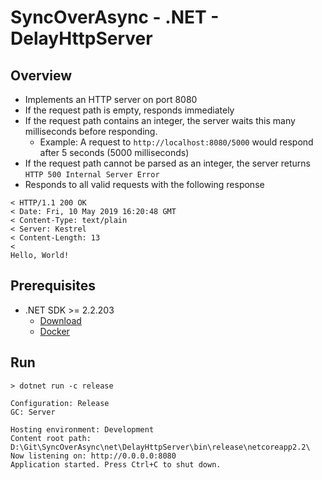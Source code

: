 # SyncOverAsync - .NET - DelayHttpServer

## Overview
* Implements an HTTP server on port 8080
* If the request path is empty, responds immediately
* If the request path contains an integer, the server waits this many milliseconds before responding.
  * Example: A request to `http://localhost:8080/5000` would respond after 5 seconds (5000 milliseconds)
* If the request path cannot be parsed as an integer, the server returns `HTTP 500 Internal Server Error`
* Responds to all valid requests with the following response
```
< HTTP/1.1 200 OK
< Date: Fri, 10 May 2019 16:20:48 GMT
< Content-Type: text/plain
< Server: Kestrel
< Content-Length: 13
<
Hello, World!
```

## Prerequisites
* .NET SDK >= 2.2.203
  * [Download](https://dotnet.microsoft.com/download/dotnet-core/2.2)
  * [Docker](https://hub.docker.com/_/microsoft-dotnet-core-sdk/)

## Run
```
> dotnet run -c release

Configuration: Release
GC: Server

Hosting environment: Development
Content root path: D:\Git\SyncOverAsync\net\DelayHttpServer\bin\release\netcoreapp2.2\
Now listening on: http://0.0.0.0:8080
Application started. Press Ctrl+C to shut down.
```